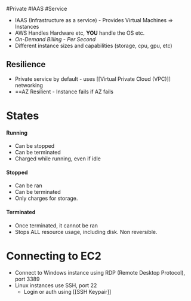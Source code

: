 #Private #IAAS  #Service 

- IAAS (Infrastructure as a service) - Provides Virtual Machines => Instances
- AWS Handles Hardware etc, **YOU** handle the OS etc.
- *On-Demand Billing - Per Second*
- Different instance sizes and capabilities (storage, cpu, gpu, etc)

## Resilience
- Private service by default - uses [[Virtual Private Cloud (VPC)]] networking
- ==AZ Resilient - Instance fails if AZ fails

# States

#### Running
- Can be stopped
- Can be terminated
- Charged while running, even if idle
#### Stopped
- Can be ran
- Can be terminated
- Only charges for storage.
#### Terminated
- Once terminated, it cannot be ran
- Stops ALL resource usage, including disk. Non reversible.

# Connecting to EC2
- Connect to Windows instance using RDP (Remote Desktop Protocol), port 3389
- Linux instances use SSH, port 22
	- Login or auth using [[SSH Keypair]]